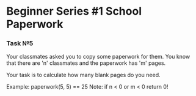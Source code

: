 # Beginner Series #1 School Paperwork
### Task №5

Your classmates asked you to copy some paperwork for them. You know that there are 'n' classmates and the paperwork has 'm' pages.

Your task is to calculate how many blank pages do you need.

Example:
paperwork(5, 5) == 25
Note: if n < 0 or m < 0 return 0!
